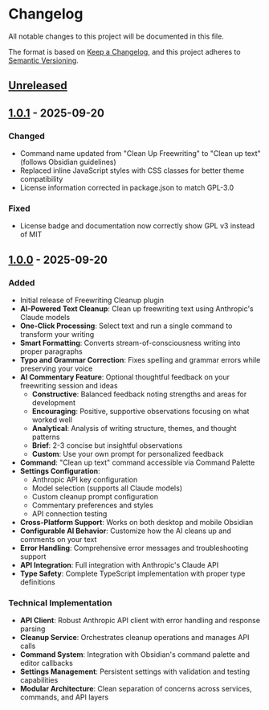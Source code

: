 # Changelog

All notable changes to this project will be documented in this file.

The format is based on [Keep a Changelog](https://keepachangelog.com/en/1.1.0/),
and this project adheres to [Semantic Versioning](https://semver.org/spec/v2.0.0.html).

## [Unreleased]

## [1.0.1] - 2025-09-20

### Changed
- Command name updated from "Clean Up Freewriting" to "Clean up text" (follows Obsidian guidelines)
- Replaced inline JavaScript styles with CSS classes for better theme compatibility
- License information corrected in package.json to match GPL-3.0

### Fixed
- License badge and documentation now correctly show GPL v3 instead of MIT

## [1.0.0] - 2025-09-20

### Added
- Initial release of Freewriting Cleanup plugin
- **AI-Powered Text Cleanup**: Clean up freewriting text using Anthropic's Claude models
- **One-Click Processing**: Select text and run a single command to transform your writing
- **Smart Formatting**: Converts stream-of-consciousness writing into proper paragraphs
- **Typo and Grammar Correction**: Fixes spelling and grammar errors while preserving your voice
- **AI Commentary Feature**: Optional thoughtful feedback on your freewriting session and ideas
  - **Constructive**: Balanced feedback noting strengths and areas for development
  - **Encouraging**: Positive, supportive observations focusing on what worked well
  - **Analytical**: Analysis of writing structure, themes, and thought patterns
  - **Brief**: 2-3 concise but insightful observations
  - **Custom**: Use your own prompt for personalized feedback
- **Command**: "Clean up text" command accessible via Command Palette
- **Settings Configuration**:
  - Anthropic API key configuration
  - Model selection (supports all Claude models)
  - Custom cleanup prompt configuration
  - Commentary preferences and styles
  - API connection testing
- **Cross-Platform Support**: Works on both desktop and mobile Obsidian
- **Configurable AI Behavior**: Customize how the AI cleans up and comments on your text
- **Error Handling**: Comprehensive error messages and troubleshooting support
- **API Integration**: Full integration with Anthropic's Claude API
- **Type Safety**: Complete TypeScript implementation with proper type definitions

### Technical Implementation
- **API Client**: Robust Anthropic API client with error handling and response parsing
- **Cleanup Service**: Orchestrates cleanup operations and manages API calls
- **Command System**: Integration with Obsidian's command palette and editor callbacks
- **Settings Management**: Persistent settings with validation and testing capabilities
- **Modular Architecture**: Clean separation of concerns across services, commands, and API layers

[Unreleased]: https://github.com/alexanderkucera/obsidian-freewriting-cleanup/compare/1.0.1...HEAD
[1.0.1]: https://github.com/alexanderkucera/obsidian-freewriting-cleanup/compare/1.0.0...1.0.1
[1.0.0]: https://github.com/alexanderkucera/obsidian-freewriting-cleanup/releases/tag/1.0.0